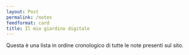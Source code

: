 ```yaml
---
layout: Post
permalink: /notes
feedformat: card
title: Il mio giardino digitale
---
```


Questa è una lista in ordine cronologico di tutte le note presenti sul sito. 